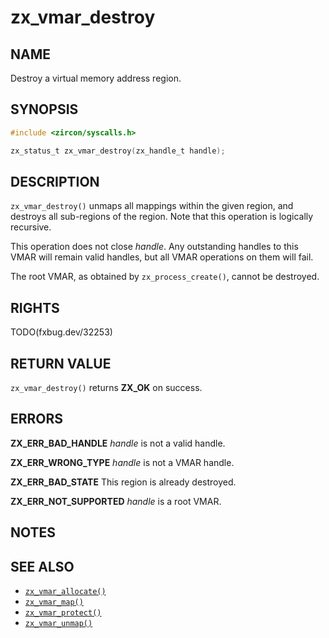 # zx_vmar_destroy

## NAME

<!-- Contents of this heading updated by update-docs-from-fidl, do not edit. -->

Destroy a virtual memory address region.

## SYNOPSIS

<!-- Contents of this heading updated by update-docs-from-fidl, do not edit. -->

```c
#include <zircon/syscalls.h>

zx_status_t zx_vmar_destroy(zx_handle_t handle);
```

## DESCRIPTION

`zx_vmar_destroy()` unmaps all mappings within the given region, and destroys
all sub-regions of the region.  Note that this operation is logically recursive.

This operation does not close *handle*.  Any outstanding handles to this
VMAR will remain valid handles, but all VMAR operations on them will fail.

The root VMAR, as obtained by `zx_process_create()`, cannot be destroyed.

## RIGHTS

<!-- Contents of this heading updated by update-docs-from-fidl, do not edit. -->

TODO(fxbug.dev/32253)

## RETURN VALUE

`zx_vmar_destroy()` returns **ZX_OK** on success.

## ERRORS

**ZX_ERR_BAD_HANDLE**  *handle* is not a valid handle.

**ZX_ERR_WRONG_TYPE**  *handle* is not a VMAR handle.

**ZX_ERR_BAD_STATE**  This region is already destroyed.

**ZX_ERR_NOT_SUPPORTED** *handle* is a root VMAR.

## NOTES

## SEE ALSO

 - [`zx_vmar_allocate()`]
 - [`zx_vmar_map()`]
 - [`zx_vmar_protect()`]
 - [`zx_vmar_unmap()`]

<!-- References updated by update-docs-from-fidl, do not edit. -->

[`zx_vmar_allocate()`]: vmar_allocate.md
[`zx_vmar_map()`]: vmar_map.md
[`zx_vmar_protect()`]: vmar_protect.md
[`zx_vmar_unmap()`]: vmar_unmap.md
